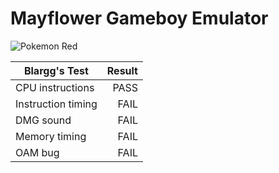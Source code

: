 # Mayflower Gameboy Emulator

![Pokemon Red](https://i.imgur.com/2bCqrg2.png)

| Blargg's Test      | Result  |
| ------------------ | -------:|
| CPU instructions   | PASS    |
| Instruction timing | FAIL    |
| DMG sound          | FAIL    |
| Memory timing      | FAIL    |
| OAM bug            | FAIL    |